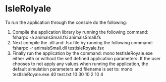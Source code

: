 # IsleRolyale

To run the application through the console do the following:

1. Compile the application library by running the following command: fsharpc -a animalsSmall.fsi animalsSmall.fs
2. Next compile the .dll and .fsx file by running the following command: fsharpc -r animalsSmall.dll testIsleRoyale.fsx
3. Finally run the application by the command: mono testIsleRoyale.exe either with or without the self defined application parameters. If the user chooses to not apply any values when running the application, the default simulation parameters and filename is set to: mono testIsleRoyale.exe 40 test.txt 10 30 10 2 10 4
